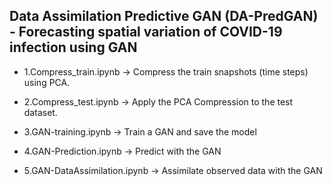 ## Data Assimilation Predictive GAN (DA-PredGAN) - Forecasting spatial variation of COVID-19 infection using GAN

- 1.Compress_train.ipynb -> Compress the train snapshots (time steps) using PCA. 

- 2.Compress_test.ipynb -> Apply the PCA Compression to the test dataset. 

- 3.GAN-training.ipynb -> Train a GAN and save the model 

- 4.GAN-Prediction.ipynb -> Predict with the GAN 

- 5.GAN-DataAssimilation.ipynb -> Assimilate observed data with the GAN 

